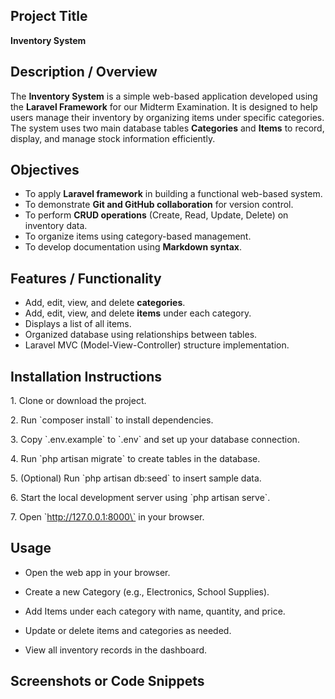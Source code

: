 ## Project Title  
**Inventory System**

## Description / Overview  
The **Inventory System** is a simple web-based application developed using the **Laravel Framework** for our Midterm Examination. It is designed to help users manage their inventory by organizing items under specific categories. The system uses two main database tables **Categories** and **Items** to record, display, and manage stock information efficiently.  

## Objectives  
- To apply **Laravel framework** in building a functional web-based system.  
- To demonstrate **Git and GitHub collaboration** for version control.  
- To perform **CRUD operations** (Create, Read, Update, Delete) on inventory data.  
- To organize items using category-based management.  
- To develop documentation using **Markdown syntax**.

## Features / Functionality  
- Add, edit, view, and delete **categories**.  
- Add, edit, view, and delete **items** under each category.  
- Displays a list of all items.  
- Organized database using relationships between tables.  
- Laravel MVC (Model-View-Controller) structure implementation.

## Installation Instructions

1\. Clone or download the project.

2\. Run \`composer install\` to install dependencies.

3\. Copy \`.env.example\` to \`.env\` and set up your database connection.

4\. Run \`php artisan migrate\` to create tables in the database.

5\. (Optional) Run \`php artisan db:seed\` to insert sample data.

6\. Start the local development server using \`php artisan serve\`.

7\. Open \`<http://127.0.0.1:8000\`> in your browser.

## Usage

- Open the web app in your browser.

- Create a new Category (e.g., Electronics, School Supplies).

- Add Items under each category with name, quantity, and price.

- Update or delete items and categories as needed.

- View all inventory records in the dashboard.

## Screenshots or Code Snippets

